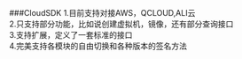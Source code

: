 ###CloudSDK
1.目前支持对接AWS，QCLOUD,ALI云<br/>
2.只支持部分功能，比如说创建虚拟机，镜像，还有部分查询接口<br/>
3.支持扩展，定义了一套标准的接口<br/>
4.完美支持各模块的自由切换和各种版本的签名方法<br/>
